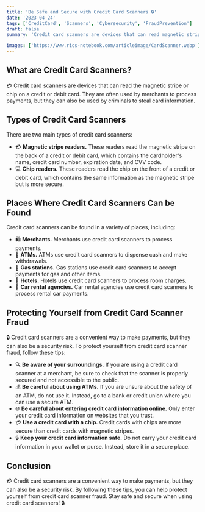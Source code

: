 ```yaml
---
title: 'Be Safe and Secure with Credit Card Scanners 🔒'
date: '2023-04-24'
tags: ['CreditCard', 'Scanners', 'Cybersecurity', 'FraudPrevention']
draft: false
summary: 'Credit card scanners are devices that can read magnetic stripes or chips on credit or debit cards. Learn about the two main types of credit card scanners, where they can be found, and tips for protecting yourself from credit card scanner fraud.'

images: ['https://www.rics-notebook.com/articleimage/CardScanner.webp']
---
```


## What are Credit Card Scanners?

💳 Credit card scanners are devices that can read the magnetic stripe or chip on
a credit or debit card. They are often used by merchants to process payments,
but they can also be used by criminals to steal card information.

## Types of Credit Card Scanners

There are two main types of credit card scanners:

- 💳 **Magnetic stripe readers.** These readers read the magnetic stripe on the
  back of a credit or debit card, which contains the cardholder's name, credit
  card number, expiration date, and CVV code.
- 💻 **Chip readers.** These readers read the chip on the front of a credit or
  debit card, which contains the same information as the magnetic stripe but is
  more secure.

## Places Where Credit Card Scanners Can be Found

Credit card scanners can be found in a variety of places, including:

- 🛍️ **Merchants.** Merchants use credit card scanners to process payments.
- 🏧 **ATMs.** ATMs use credit card scanners to dispense cash and make
  withdrawals.
- 🚗 **Gas stations.** Gas stations use credit card scanners to accept payments
  for gas and other items.
- 🏨 **Hotels.** Hotels use credit card scanners to process room charges.
- 🚗 **Car rental agencies.** Car rental agencies use credit card scanners to
  process rental car payments.

## Protecting Yourself from Credit Card Scanner Fraud

🔒 Credit card scanners are a convenient way to make payments, but they can also
be a security risk. To protect yourself from credit card scanner fraud, follow
these tips:

- 🔍 **Be aware of your surroundings.** If you are using a credit card scanner
  at a merchant, be sure to check that the scanner is properly secured and not
  accessible to the public.
- 💰 **Be careful about using ATMs.** If you are unsure about the safety of an
  ATM, do not use it. Instead, go to a bank or credit union where you can use a
  secure ATM.
- 🌐 **Be careful about entering credit card information online.** Only enter
  your credit card information on websites that you trust.
- 💳 **Use a credit card with a chip.** Credit cards with chips are more secure
  than credit cards with magnetic stripes.
- 🔒 **Keep your credit card information safe.** Do not carry your credit card
  information in your wallet or purse. Instead, store it in a secure place.

## Conclusion

💳 Credit card scanners are a convenient way to make payments, but they can also
be a security risk. By following these tips, you can help protect yourself from
credit card scanner fraud. Stay safe and secure when using credit card scanners!
🔒
